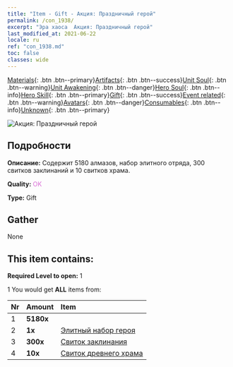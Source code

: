 ```yaml
---
title: "Item - Gift - Акция: Праздничный герой"
permalink: /con_1938/
excerpt: "Эра хаоса  Акция: Праздничный герой"
last_modified_at: 2021-06-22
locale: ru
ref: "con_1938.md"
toc: false
classes: wide
---
```

 [Materials](/ItemsRU/){: .btn .btn--primary}[Artifacts](/ItemsRU/Artifacts/){: .btn .btn--success}[Unit Soul](/ItemsRU/UnitSoul/){: .btn .btn--warning}[Unit Awakening](/ItemsRU/UnitAwakening/){: .btn .btn--danger}[Hero Soul](/ItemsRU/HeroSoul/){: .btn .btn--info}[Hero Skill](/ItemsRU/HeroSkill/){: .btn .btn--primary}[Gift](/ItemsRU/Gift/){: .btn .btn--success}[Event related](/ItemsRU/Events/){: .btn .btn--warning}[Avatars](/ItemsRU/Avatars/){: .btn .btn--danger}[Consumables](/ItemsRU/Consumables/){: .btn .btn--info}[Unknown](/ItemsRU/Unknown/){: .btn .btn--primary}

 ![Акция: Праздничный герой](/images/t/i_907117.png)

## Подробности
 **Описание:** Содержит 5180 алмазов, набор элитного отряда, 300 свитков заклинаний и 10 свитков храма.

 **Quality:** <span style="color: #DA70D6">OK</span>

 **Type:** Gift

## Gather

  None

## This item contains:

 **Required Level to open:** 1

 1 You would get **ALL** items  from:

  | Nr | Amount |     Item    |
  |:---|:-------|:------------|
  | 1 |  **5180x** | <i class="fas fa-gem"/> |  | 
  | 2 |  **1x** | [Элитный набор героя](/ItemsRU/con_1883/) |  | 
  | 3 |  **300x** | [Свиток заклинания](/ItemsRU/con_694/) |  | 
  | 4 |  **10x** | [Свиток древнего храма](/ItemsRU/con_697/) |  | 
